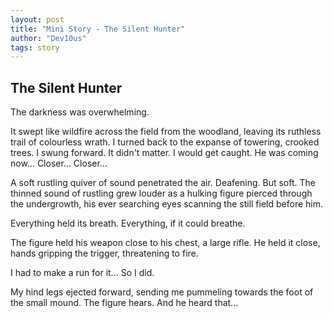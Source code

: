 ```yaml
---
layout: post
title: "Mini Story - The Silent Hunter"
author: "Dev10us"
tags: story
---
```


## The Silent Hunter

The darkness was overwhelming. 

It swept like wildfire across the field from the woodland, leaving its ruthless trail of colourless wrath. 
I turned back to the expanse of towering, crooked trees. I swung forward. It didn't matter. I would get caught. He was coming now... Closer... Closer...

A soft rustling quiver of sound penetrated the air. Deafening. But soft. The thinned sound of rustling grew louder as a hulking figure pierced through the undergrowth, his ever searching eyes scanning the still field before him.

Everything held its breath. Everything, if it could breathe.

The figure held his weapon close to his chest, a large rifle. He held it close, hands gripping the trigger, threatening to fire.

I had to make a run for it...
So I did.

My hind legs ejected forward, sending me pummeling towards the foot of the small mound.
The figure hears. And he heard that...
